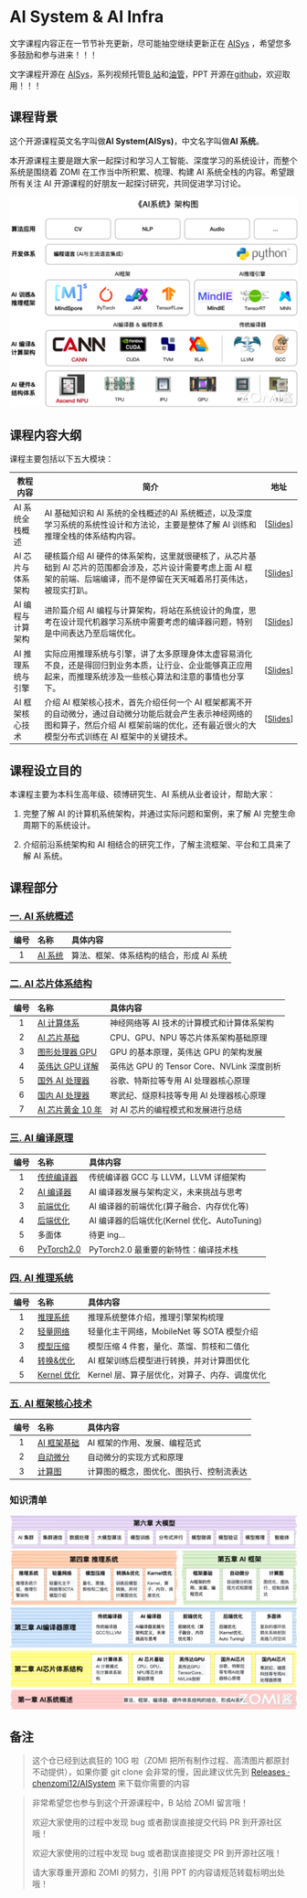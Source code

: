 # AI System & AI Infra

文字课程内容正在一节节补充更新，尽可能抽空继续更新正在 [AISys](https://chenzomi12.github.io/) ，希望您多多鼓励和参与进来！！！

文字课程开源在 [AISys](https://chenzomi12.github.io/)，系列视频托管[B 站](https://space.bilibili.com/517221395)和[油管](https://www.youtube.com/@zomi6222/videos)，PPT 开源在[github](https://github.com/chenzomi12/AISystem)，欢迎取用！！！

## 课程背景

这个开源课程英文名字叫做**AI System(AISys)**，中文名字叫做**AI 系统**。

本开源课程主要是跟大家一起探讨和学习人工智能、深度学习的系统设计，而整个系统是围绕着 ZOMI 在工作当中所积累、梳理、构建 AI 系统全栈的内容。希望跟所有关注 AI 开源课程的好朋友一起探讨研究，共同促进学习讨论。

![AI 系统全栈](images/aisystem.png)

## 课程内容大纲

课程主要包括以下五大模块：

| 教程内容  | 简介   | 地址  |
| ------------------ | ------------------------------------------------------------ | ------------------------------------------------------------ |
| AI 系统全栈概述  | AI 基础知识和 AI 系统的全栈概述的AI 系统概述，以及深度学习系统的系统性设计和方法论，主要是整体了解 AI 训练和推理全栈的体系结构内容。 | [[Slides](./01Introduction/README.md)] |
| AI 芯片与体系架构   | 硬核篇介绍 AI 硬件的体系架构，这里就很硬核了，从芯片基础到 AI 芯片的范围都会涉及，芯片设计需要考虑上面 AI 框架的前端、后端编译，而不是停留在天天喊着吊打英伟达，被现实打趴。 | [[Slides](./02Hardware/README.md)] |
| AI 编程与计算架构  | 进阶篇介绍 AI 编程与计算架构，将站在系统设计的角度，思考在设计现代机器学习系统中需要考虑的编译器问题，特别是中间表达乃至后端优化。 | [[Slides](./03Compiler/README.md)]  |
| AI 推理系统与引擎  | 实际应用推理系统与引擎，讲了太多原理身体太虚容易消化不良，还是得回归到业务本质，让行业、企业能够真正应用起来，而推理系统涉及一些核心算法和注意的事情也分享下。 | [[Slides](./04Inference/README.md)]  |
| AI 框架核心技术  | 介绍 AI 框架核心技术，首先介绍任何一个 AI 框架都离不开的自动微分，通过自动微分功能后就会产生表示神经网络的图和算子，然后介绍 AI 框架前端的优化，还有最近很火的大模型分布式训练在 AI 框架中的关键技术。  | [[Slides](./05Framework/README.md)]  |

## 课程设立目的

本课程主要为本科生高年级、硕博研究生、AI 系统从业者设计，帮助大家：

1. 完整了解 AI 的计算机系统架构，并通过实际问题和案例，来了解 AI 完整生命周期下的系统设计。

2. 介绍前沿系统架构和 AI 相结合的研究工作，了解主流框架、平台和工具来了解 AI 系统。

## 课程部分

### **[一. AI 系统概述](./01Introduction/)**

| 编号  | 名称       | 具体内容      |
|:---:|:----- |:--- |
| 1      | [AI 系统](./01Introduction/) | 算法、框架、体系结构的结合，形成 AI 系统  |

### **[二. AI 芯片体系结构](./02Hardware/)**

| 编号  | 名称       | 具体内容      |
|:---:|:----- |:--- |
| 1      | [AI 计算体系](./02Hardware/01Foundation/) | 神经网络等 AI 技术的计算模式和计算体系架构  |
| 2      | [AI 芯片基础](./02Hardware/02ChipBase/)   | CPU、GPU、NPU 等芯片体系架构基础原理       |
| 3      | [图形处理器 GPU](./02Hardware/03GPUBase/)  | GPU 的基本原理，英伟达 GPU 的架构发展  |
| 4      | [英伟达 GPU 详解](./02Hardware/04NVIDIA/) | 英伟达 GPU 的 Tensor Core、NVLink 深度剖析 |
| 5      | [国外 AI 处理器](./02Hardware/05Abroad/)   | 谷歌、特斯拉等专用 AI 处理器核心原理  |
| 6      | [国内 AI 处理器](./02Hardware/06Domestic/)   | 寒武纪、燧原科技等专用 AI 处理器核心原理  |
| 7      | [AI 芯片黄金 10 年](./02Hardware/07Thought/)   | 对 AI 芯片的编程模式和发展进行总结  |

### **[三. AI 编译原理](./03Compiler/)**

| 编号  | 名称       | 具体内容      |
|:---:|:----- |:--- |
| 1      | [传统编译器](./03Compiler/01Tradition/)    | 传统编译器 GCC 与 LLVM，LLVM 详细架构  |
| 2      | [AI 编译器](./03Compiler/02AICompiler/)  | AI 编译器发展与架构定义，未来挑战与思考   |
| 3      | [前端优化](./03Compiler/03Frontend/)      | AI 编译器的前端优化(算子融合、内存优化等)  |
| 4      | [后端优化](./03Compiler/04Backend/)       | AI 编译器的后端优化(Kernel 优化、AutoTuning) |
| 5      | 多面体      | 待更 ing...      |
| 6      | [PyTorch2.0](./03Compiler/06PyTorch/) | PyTorch2.0 最重要的新特性：编译技术栈  |

### **[四. AI 推理系统](./04Inference/)**

| 编号  | 名称       | 具体内容      |
|:---:|:----- |:--- |
| 1      | [推理系统](./04Inference/01Inference/)  | 推理系统整体介绍，推理引擎架构梳理  |
| 2      | [轻量网络](./04Inference/02Mobilenet/)  | 轻量化主干网络，MobileNet 等 SOTA 模型介绍 |
| 3      | [模型压缩](./04Inference/03Slim/)       | 模型压缩 4 件套，量化、蒸馏、剪枝和二值化       |
| 4      | [转换&优化](./04Inference/04Converter/) | AI 框架训练后模型进行转换，并对计算图优化      |
| 5      | [Kernel 优化](./04Inference/05Kernel/) | Kernel 层、算子层优化，对算子、内存、调度优化  |

### **[五. AI 框架核心技术](./05Framework/)**

| 编号  | 名称       | 具体内容      |
|:---:|:----- |:--- |
| 1   | [AI 框架基础](./05Framework/01Foundation/) | AI 框架的作用、发展、编程范式    |
| 2   | [自动微分](./05Framework/02AutoDiff/)     | 自动微分的实现方式和原理       |
| 3   | [计算图](./05Framework/03DataFlow/)      | 计算图的概念，图优化、图执行、控制流表达  |

### 知识清单

![知识清单](images/knowledge_list.png)

## 备注

> 这个仓已经到达疯狂的 10G 啦（ZOMI 把所有制作过程、高清图片都原封不动提供），如果你要 git clone 会非常的慢，因此建议优先到  [Releases · chenzomi12/AISystem](https://github.com/chenzomi12/AISystem/releases) 来下载你需要的内容

> 非常希望您也参与到这个开源课程中，B 站给 ZOMI 留言哦！
> 
> 欢迎大家使用的过程中发现 bug 或者勘误直接提交代码 PR 到开源社区哦！
>
> 欢迎大家使用的过程中发现 bug 或者勘误直接提交 PR 到开源社区哦！
>
> 请大家尊重开源和 ZOMI 的努力，引用 PPT 的内容请规范转载标明出处哦！